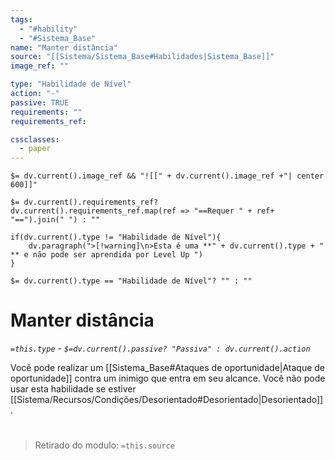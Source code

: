 ```yaml
---
tags:
  - "#hability"
  - "#Sistema_Base"
name: "Manter distância"
source: "[[Sistema/Sistema_Base#Habilidades|Sistema_Base]]"
image_ref: ""

type: "Habilidade de Nível"
action: "-"
passive: TRUE
requirements: ""
requirements_ref:  

cssclasses:
  - paper
---
```

`$= dv.current().image_ref && "![[" + dv.current().image_ref +"| center 600]]"`


`$= dv.current().requirements_ref? dv.current().requirements_ref.map(ref => "==Requer " + ref+ "==").join(" ") : ""`

```dataviewjs
if(dv.current().type != "Habilidade de Nível"){
	dv.paragraph(">[!warning]\n>Esta é uma **" + dv.current().type + " ** e não pode ser aprendida por Level Up ")
}
```


`$= dv.current().type == "Habilidade de Nível"? "" : ""`
# Manter distância
*`=this.type` - `$=dv.current().passive? "Passiva" : dv.current().action`*

Você pode realizar um  [[Sistema_Base#Ataques de oportunidade|Ataque de oportunidade]] contra um inimigo que entra em seu alcance. Você não pode usar esta habilidade se estiver [[Sistema/Recursos/Condições/Desorientado#Desorientado|Desorientado]].


#
> Retirado do modulo: `=this.source`